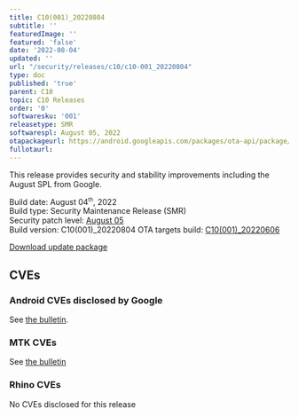 ```yaml
---
title: C10(001)_20220804
subtitle: ''
featuredImage: ''
featured: 'false'
date: '2022-08-04'
updated: ''
url: "/security/releases/c10/c10-001_20220804"
type: doc
published: 'true'
parent: C10
topic: C10 Releases
order: '0'
softwaresku: '001'
releasetype: SMR
softwarespl: August 05, 2022
otapackageurl: https://android.googleapis.com/packages/ota-api/package/647d4e964acaa37684a141b0f914a5adc0288ee8.zip
fullotaurl: 
---
```


This release provides security and stability improvements including the August SPL from Google.

Build date: August 04<sup><small>th</small></sup>, 2022  
Build type: Security Maintenance Release (SMR)  
Security patch level: [August 05](https://source.android.com/security/bulletin/2022-08-01)  
Build version: C10(001)_20220804 
OTA targets build: [C10(001)_20220606](/security/releases/c10/c10-001_20220606)

<i class="far fa-cloud-download-alt"></i> [Download update package](https://android.googleapis.com/packages/ota-api/package/647d4e964acaa37684a141b0f914a5adc0288ee8.zip)

## CVEs
### Android CVEs disclosed by Google

See [the bulletin](https://source.android.com/security/bulletin/2022-08-01).

### MTK CVEs

See [the bulletin](https://source.android.com/docs/security/bulletin/2022-08-01#mediatek-components)

### Rhino CVEs
No CVEs disclosed for this release
